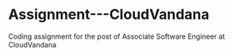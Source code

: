 # Assignment---CloudVandana

Coding assignment for the post of Associate Software Engineer at CloudVandana
